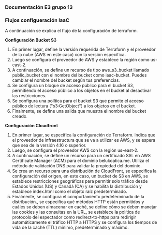 ### Documentación E3 grupo 13

### Flujos configueración IaaC

A continuación se explica el flujo de la configuración de terraform.

**Configuración Bucket S3**

1. En primer lugar, define la versión requerida de Terraform y el proveedor de la nube (AWS en este caso) con la versión específica.
2. Luego se configura el proveedor de AWS y establece la región como us-east-2.
3. A continuación, se define un recurso de tipo aws_s3_bucket llamado public_bucket con el nombre del bucket como iaac-bucket. Puedes cambiar el nombre del bucket según tus preferencias.
5. Se configura un bloque de acceso público para el bucket S3, permitiendo el acceso público a los objetos en el bucket al desactivar las restricciones.
6. Se configura una política para el bucket S3 que permite el acceso público de lectura ("s3:GetObject") a los objetos en el bucket.
7. Finalmente, se define una salida que muestra el nombre del bucket creado.

**Configuración Cloudfront**

1. En primer lugar, se especifica la configuración de Terraform. Indica que el proveedor de infraestructura que se va a utilizar es AWS, y se espera que sea de la versión 4.16 o superior.
2. Luego, se configura el proveedor AWS con la región us-east-2.
3. A continuación, se define un recurso para un certificado SSL en AWS Certificate Manager (ACM) para el dominio belukoatica.me. Utiliza el método de validación DNS para validar la propiedad del dominio.
4. Se crea un recurso para una distribución de CloudFront, se especifica la configuración del origen, en este caso, un bucket de S3 en AWS, se establece restricciones geográficas para permitir solo tráfico desde Estados Unidos (US) y Canadá (CA) y se habilita la distribución y establece index.html como el objeto raíz predeterminado.
5. Finalmente, se configura el comportamiento predeterminado de la distribución., se especifica qué métodos HTTP están permitidos y cuáles se deben almacenar en caché, se define cómo se deben manejar las cookies y las consultas en la URL, se establece la política de protocolo del espectador como redirect-to-https para redirigir automáticamente el tráfico HTTP a HTTPS y se configura los tiempos de vida de la caché (TTL) mínimo, predeterminado y máximo.

